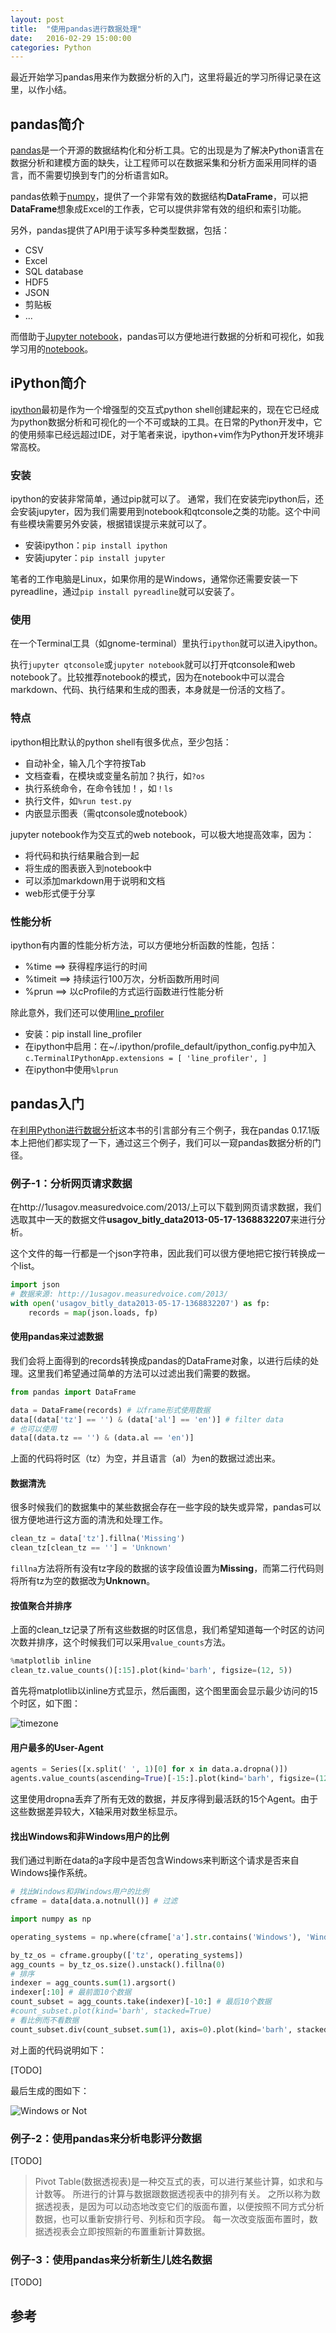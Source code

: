 ```yaml
---
layout: post
title:  "使用pandas进行数据处理"
date:   2016-02-29 15:00:00
categories: Python
---
```

最近开始学习pandas用来作为数据分析的入门，这里将最近的学习所得记录在这里，以作小结。

## pandas简介

[pandas](http://pandas.pydata.org/)是一个开源的数据结构化和分析工具。它的出现是为了解决Python语言在数据分析和建模方面的缺失，让工程师可以在数据采集和分析方面采用同样的语言，而不需要切换到专门的分析语言如R。

pandas依赖于[numpy](http://www.numpy.org/)，提供了一个非常有效的数据结构**DataFrame**，可以把**DataFrame**想象成Excel的工作表，它可以提供非常有效的组织和索引功能。

另外，pandas提供了API用于读写多种类型数据，包括：

* CSV
* Excel
* SQL database
* HDF5
* JSON
* 剪贴板
* ...

而借助于[Jupyter notebook](http://jupyter.org/)，pandas可以方便地进行数据的分析和可视化，如我学习用的[notebook](/assets/learn-pandas.ipynb)。

## iPython简介

[ipython](http://ipython.org/)最初是作为一个增强型的交互式python shell创建起来的，现在它已经成为python数据分析和可视化的一个不可或缺的工具。在日常的Python开发中，它的使用频率已经远超过IDE，对于笔者来说，ipython+vim作为Python开发环境非常高校。

### 安装

ipython的安装非常简单，通过pip就可以了。
通常，我们在安装完ipython后，还会安装jupyter，因为我们需要用到notebook和qtconsole之类的功能。这个中间有些模块需要另外安装，根据错误提示来就可以了。

* 安装ipython：`pip install ipython`
* 安装jupyter：`pip install jupyter`

笔者的工作电脑是Linux，如果你用的是Windows，通常你还需要安装一下pyreadline，通过`pip install pyreadline`就可以安装了。

### 使用

在一个Terminal工具（如gnome-terminal）里执行`ipython`就可以进入ipython。

执行`jupyter qtconsole`或`jupyter notebook`就可以打开qtconsole和web notebook了。比较推荐notebook的模式，因为在notebook中可以混合markdown、代码、执行结果和生成的图表，本身就是一份活的文档了。

### 特点

ipython相比默认的python shell有很多优点，至少包括：

* 自动补全，输入几个字符按Tab
* 文档查看，在模块或变量名前加？执行，如`?os`
* 执行系统命令，在命令钱加！，如`！ls`
* 执行文件，如`%run test.py`
* 内嵌显示图表（需qtconsole或notebook）

jupyter notebook作为交互式的web notebook，可以极大地提高效率，因为：

* 将代码和执行结果融合到一起
* 将生成的图表嵌入到notebook中
* 可以添加markdown用于说明和文档
* web形式便于分享

### 性能分析

ipython有内置的性能分析方法，可以方便地分析函数的性能，包括：

* %time  ==>  获得程序运行的时间
* %timeit  ==>  持续运行100万次，分析函数所用时间
* %prun  ==>  以cProfile的方式运行函数进行性能分析

除此意外，我们还可以使用[line_profiler](https://github.com/rkern/line_profiler)

* 安装：pip install line_profiler
* 在ipython中启用：在~/.ipython/profile_default/ipython_config.py中加入`c.TerminalIPythonApp.extensions = [ 'line_profiler', ]`
* 在ipython中使用`%lprun`

## pandas入门

在[利用Python进行数据分析](https://book.douban.com/subject/25779298/)这本书的引言部分有三个例子，我在pandas 0.17.1版本上把他们都实现了一下，通过这三个例子，我们可以一窥pandas数据分析的门径。

### 例子-1：分析网页请求数据

在http://1usagov.measuredvoice.com/2013/上可以下载到网页请求数据，我们选取其中一天的数据文件**usagov_bitly_data2013-05-17-1368832207**来进行分析。

这个文件的每一行都是一个json字符串，因此我们可以很方便地把它按行转换成一个list。

```python
import json
# 数据来源: http://1usagov.measuredvoice.com/2013/
with open('usagov_bitly_data2013-05-17-1368832207') as fp:
    records = map(json.loads, fp)
```

#### 使用pandas来过滤数据

我们会将上面得到的records转换成pandas的DataFrame对象，以进行后续的处理。这里我们希望通过简单的方法可以过滤出我们需要的数据。

```python
from pandas import DataFrame

data = DataFrame(records) # 以frame形式使用数据
data[(data['tz'] == '') & (data['al'] == 'en')] # filter data
# 也可以使用
data[(data.tz == '') & (data.al == 'en')]
```

上面的代码将时区（tz）为空，并且语言（al）为en的数据过滤出来。

#### 数据清洗

很多时候我们的数据集中的某些数据会存在一些字段的缺失或异常，pandas可以很方便地进行这方面的清洗和处理工作。

```python
clean_tz = data['tz'].fillna('Missing')
clean_tz[clean_tz == ''] = 'Unknown'
```

`fillna`方法将所有没有tz字段的数据的该字段值设置为**Missing**，而第二行代码则将所有tz为空的数据改为**Unknown**。

#### 按值聚合并排序

上面的clean_tz记录了所有这些数据的时区信息，我们希望知道每一个时区的访问次数并排序，这个时候我们可以采用`value_counts`方法。

```python
%matplotlib inline
clean_tz.value_counts()[:15].plot(kind='barh', figsize=(12, 5))
```

首先将matplotlib以inline方式显示，然后画图，这个图里面会显示最少访问的15个时区，如下图：

![timezone](/assets/tz15.png)

#### 用户最多的User-Agent

```python
agents = Series([x.split(' ', 1)[0] for x in data.a.dropna()])
agents.value_counts(ascending=True)[-15:].plot(kind='barh', figsize=(12, 5), logx=True) # logx=True 使用对数坐标
```

这里使用dropna丢弃了所有无效的数据，并反序得到最活跃的15个Agent。由于这些数据差异较大，X轴采用对数坐标显示。

#### 找出Windows和非Windows用户的比例

我们通过判断在data的a字段中是否包含Windows来判断这个请求是否来自Windows操作系统。

```python
# 找出Windows和非Windows用户的比例
cframe = data[data.a.notnull()] # 过滤

import numpy as np

operating_systems = np.where(cframe['a'].str.contains('Windows'), 'Windows', 'Not Windows')

by_tz_os = cframe.groupby(['tz', operating_systems])
agg_counts = by_tz_os.size().unstack().fillna(0)
# 排序
indexer = agg_counts.sum(1).argsort()
indexer[:10] # 最前面10个数据
count_subset = agg_counts.take(indexer)[-10:] # 最后10个数据
#count_subset.plot(kind='barh', stacked=True)
# 看比例而不看数据
count_subset.div(count_subset.sum(1), axis=0).plot(kind='barh', stacked=True, figsize=(10, 5))
```

对上面的代码说明如下：

[TODO]

最后生成的图如下：

![Windows or Not](/assets/win-or-not.png)

### 例子-2：使用pandas来分析电影评分数据

[TODO]

>Pivot Table(数据透视表)是一种交互式的表，可以进行某些计算，如求和与计数等。 所进行的计算与数据跟数据透视表中的排列有关。 之所以称为数据透视表，是因为可以动态地改变它们的版面布置，以便按照不同方式分析数据，也可以重新安排行号、列标和页字段。 每一次改变版面布置时，数据透视表会立即按照新的布置重新计算数据。

### 例子-3：使用pandas来分析新生儿姓名数据

[TODO]

## 参考

